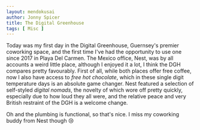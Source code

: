 ```yaml
---
layout: mendokusai
author: Jonny Spicer
title: The Digital Greenhouse
tags: [ Misc ]
---
```

Today was my first day in the Digital Greenhouse, Guernsey's premier coworking space, and the first time I've had the opportunity to use one since 2017 in Playa Del Carmen. The Mexico
office, Nest, was by all accounts a weird little place, although I enjoyed it a lot, I think the DGH compares pretty favourably. First of all, while both places offer free coffee, now
I also have access to *free hot chocolate*, which in these single digit temperature days is an absolute game changer. Nest featured a selection of self-styled *digital nomads*, the
novelty of which wore off pretty quickly, especially due to how loud they all were, and the relative peace and very British restraint of the DGH is a welcome change.

Oh and the plumbing is functional, so that's nice. I miss my coworking buddy from Nest though 😢
